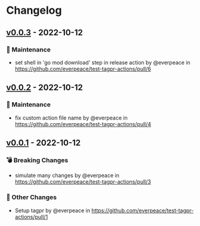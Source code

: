 # Changelog

## [v0.0.3](https://github.com/everpeace/test-tagpr-actions/compare/v0.0.2...v0.0.3) - 2022-10-12
### 🧰 Maintenance
- set shell in 'go mod download' step in release action by @everpeace in https://github.com/everpeace/test-tagpr-actions/pull/6

## [v0.0.2](https://github.com/everpeace/test-tagpr-actions/compare/v0.0.1...v0.0.2) - 2022-10-12
### 🧰 Maintenance
- fix custom action file name by @everpeace in https://github.com/everpeace/test-tagpr-actions/pull/4

## [v0.0.1](https://github.com/everpeace/test-tagpr-actions/commits/v0.0.1) - 2022-10-12
### 💣 Breaking Changes
- simulate many changes by @everpeace in https://github.com/everpeace/test-tagpr-actions/pull/3
### 🔬 Other Changes
- Setup tagpr by @everpeace in https://github.com/everpeace/test-tagpr-actions/pull/1
